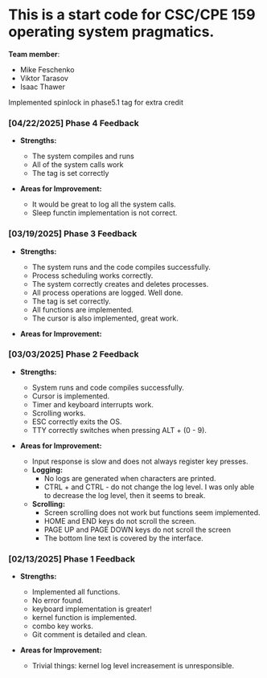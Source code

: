 # This is a start code for CSC/CPE 159 operating system pragmatics.
 **Team member**:
- Mike Feschenko
- Viktor Tarasov
- Isaac Thawer

Implemented spinlock in phase5.1 tag for extra credit
### [04/22/2025] Phase 4 Feedback 
- **Strengths:**
  - The system compiles and runs
  - All of the system calls work
  - The tag is set correctly

- **Areas for Improvement:** 
  - It would be great to log all the system calls.
  - Sleep functin implementation is not correct. 


### [03/19/2025] Phase 3 Feedback 
- **Strengths:**
  - The system runs and the code compiles successfully.
  - Process scheduling works correctly.
  - The system correctly creates and deletes processes.  
  - All process operations are logged. Well done. 
  - The tag is set correctly. 
  - All functions are implemented.
  - The cursor is also implemented, great work. 

- **Areas for Improvement:**



### [03/03/2025] Phase 2 Feedback 
- **Strengths:**
  - System runs and code compiles successfully.
  - Cursor is implemented.
  - Timer and keyboard interrupts work.
  - Scrolling works. 
  - ESC correctly exits the OS.
  - TTY correctly switches when pressing ALT + (0 - 9).


- **Areas for Improvement:**
  - Input response is slow and does not always register key presses.
  - **Logging:**
    - No logs are generated when characters are printed.
    - CTRL + and CTRL - do not change the log level. I was only able to decrease the log level, then it seems to break. 
  - **Scrolling:**
    - Screen scrolling does not work but functions seem implemented.
    - HOME and END keys do not scroll the screen.
    - PAGE UP and PAGE DOWN keys do not scroll the screen
    - The bottom line text is covered by the interface. 



### [02/13/2025] Phase 1 Feedback 
- **Strengths:**
  - Implemented all functions.
  - No error found. 
  - keyboard implementation is greater!
  - kernel function is implemented.  
  - combo key works. 
  - Git comment is detailed and clean. 
 
- **Areas for Improvement:**
  - Trivial things: kernel log level increasement is unresponsible.  
